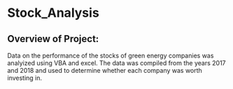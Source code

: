 # Stock_Analysis

## Overview of Project:

Data on the performance of the stocks of green energy companies was analyized using VBA and excel. The data was compiled from the years 2017 and 2018 and used to determine whether each company was worth investing in.

